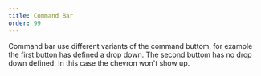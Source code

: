```yaml
---
title: Command Bar
order: 99
---
```


Command bar use different variants of the command buttom, for example the first button has defined a drop down. The second buttom has no drop down defined. In this case the chevron won't show up.
